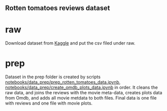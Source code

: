 ## Rotten tomatoes reviews dataset

# raw
Download dataset from [Kaggle](https://www.kaggle.com/datasets/stefanoleone992/rotten-tomatoes-movies-and-critic-reviews-dataset/data) and put the csv filed under raw.

# prep
Dataset in the prep folder is created by scripts [notebooks/data_prep/prep_rotten_tomatoes_data.ipynb](../../notebooks/data_prep/prep_rotten_tomatoes_data.ipynb), 
[notebooks/data_prep/create_omdb_plots_data.ipynb](../../notebooks/data_prep/create_omdb_plots_data.ipynb) 
in order.
It cleans the raw data, and joins the reviews with the movie meta-data, creates plots data from Omdb, and adds all movie metdata 
to both files. Final data is one file with reviews and one file with movie plots.
